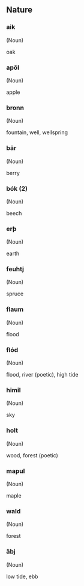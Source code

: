 ## Nature

### aik

(Noun) 

oak


### apŏl

(Noun) 

apple


### bronn

(Noun) 

fountain, well, wellspring


### bär

(Noun) 

berry


### bók (2)

(Noun) 

beech


### erþ

(Noun) 

earth


### feuhtj

(Noun) 

spruce


### flaum

(Noun) 

flood


### flód

(Noun) 

flood, river (poetic), high tide


### himil

(Noun) 

sky


### holt

(Noun) 

wood, forest (poetic)


### mapul

(Noun) 

maple


### wald

(Noun) 

forest


### äbj

(Noun) 

low tide, ebb


